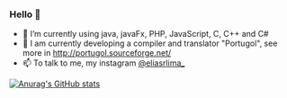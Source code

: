 ### Hello 👋


- 🌱 I’m currently using java, javaFx, PHP, JavaScript, C, C++ and C#
- 👯 I am currently developing a compiler and translator "Portugol", see more in http://portugol.sourceforge.net/
- 📫 To talk to me, my instagram <a href="https://www.instagram.com/eliasrlima_/">@eliasrlima_</a>



[![Anurag's GitHub stats](https://github-readme-stats.vercel.app/api?username=eliasrlima)](https://github.com/eliasrlima/github-readme-stats)


